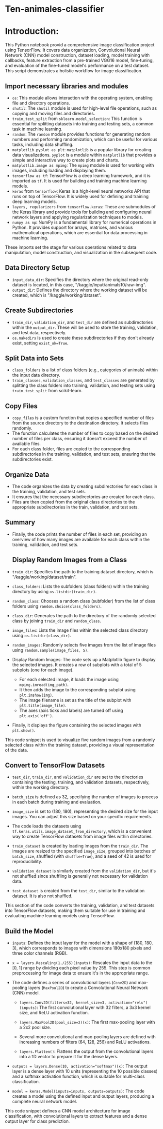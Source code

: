  Ten-animales-classifier
 =================================

# Introduction: 

This  Python notebook provid a comprehensive image classification project using TensorFlow. It covers data organization, Convolutional Neural Network (CNN) model construction, dataset loading, model training with callbacks, feature extraction from a pre-trained VGG16 model, fine-tuning, and evaluation of the fine-tuned model's performance on a test dataset. This script demonstrates a holistic workflow for image classification.


## Import necessary libraries and modules

- `os`: This module allows interaction with the operating system, enabling file and directory operations.
- `shutil`: The `shutil` module is used for high-level file operations, such as copying and moving files and directories.
- `train_test_split` from `sklearn.model_selection`: This function is essential for splitting datasets into training and testing sets, a common task in machine learning.
- `random`: The `random` module provides functions for generating random numbers and performing randomization, which can be useful for various tasks, including data shuffling.
- `matplotlib.pyplot as plt`: `matplotlib` is a popular library for creating data visualizations. `pyplot` is a module within `matplotlib` that provides a simple and interactive way to create plots and charts.
- `matplotlib.image as mpimg`: The `mpimg` module is used for working with images, including loading and displaying them.
- `tensorflow as tf`: TensorFlow is a deep learning framework, and it is imported as `tf`. It is used for building and training machine learning models.
- `keras` from `tensorflow`: Keras is a high-level neural networks API that runs on top of TensorFlow. It is widely used for defining and training deep learning models.
- `layers, regularizers` from `tensorflow.keras`: These are submodules of the Keras library and provide tools for building and configuring neural network layers and applying regularization techniques to models.
- `numpy as np`: NumPy is a fundamental library for numerical operations in Python. It provides support for arrays, matrices, and various mathematical operations, which are essential for data processing in machine learning.

These imports set the stage for various operations related to data manipulation, model construction, and visualization in the subsequent code.

## Data Directory Setup

- `input_data_dir`: Specifies the directory where the original read-only dataset is located, in this case, "/kaggle/input/animals10/raw-img".
- `output_dir`: Defines the directory where the working dataset will be created, which is "/kaggle/working/dataset".

## Create Subdirectories

- `train_dir`, `validation_dir`, and `test_dir` are defined as subdirectories within the `output_dir`. These will be used to store the training, validation, and test data, respectively.
- `os.makedirs` is used to create these subdirectories if they don't already exist, setting `exist_ok=True`.

## Split Data into Sets

- `class_folders` is a list of class folders (e.g., categories of animals) within the input data directory.
- `train_classes`, `validation_classes`, and `test_classes` are generated by splitting the class folders into training, validation, and testing sets using `train_test_split` from scikit-learn.

## Copy Files

- `copy_files` is a custom function that copies a specified number of files from the source directory to the destination directory. It selects files randomly.
- The function calculates the number of files to copy based on the desired number of files per class, ensuring it doesn't exceed the number of available files.
- For each class folder, files are copied to the corresponding subdirectories in the training, validation, and test sets, ensuring that the subdirectories exist.

## Organize Data

- The code organizes the data by creating subdirectories for each class in the training, validation, and test sets.
- It ensures that the necessary subdirectories are created for each class.
- Files are then copied from the original class directories to the appropriate subdirectories in the train, validation, and test sets.

## Summary

- Finally, the code prints the number of files in each set, providing an overview of how many images are available for each class within the training, validation, and test sets.

  ## Display Random Images from a Class

- `train_dir`: Specifies the path to the training dataset directory, which is "/kaggle/working/dataset/train".

- `class_folders`: Lists the subfolders (class folders) within the training directory by using `os.listdir(train_dir)`.

- `random_class`: Chooses a random class (subfolder) from the list of class folders using `random.choice(class_folders)`.

- `class_dir`: Generates the path to the directory of the randomly selected class by joining `train_dir` and `random_class`.

- `image_files`: Lists the image files within the selected class directory using `os.listdir(class_dir)`.

- `random_images`: Randomly selects five images from the list of image files using `random.sample(image_files, 5)`.

- Display Random Images: The code sets up a Matplotlib figure to display the selected images. It creates a row of subplots with a total of 5 subplots (one for each image).

  - For each selected image, it loads the image using `mpimg.imread(img_path)`.
  - It then adds the image to the corresponding subplot using `plt.imshow(img)`.
  - The image filename is set as the title of the subplot with `plt.title(image_file)`.
  - The axes (axis ticks and labels) are turned off using `plt.axis('off')`.

- Finally, it displays the figure containing the selected images with `plt.show()`.

This code snippet is used to visualize five random images from a randomly selected class within the training dataset, providing a visual representation of the data.


## Convert to TensorFlow Datasets

- `test_dir`, `train_dir`, and `validation_dir` are set to the directories containing the testing, training, and validation datasets, respectively, within the working directory.

- `batch_size` is defined as 32, specifying the number of images to process in each batch during training and evaluation.

- `image_size` is set to (180, 180), representing the desired size for the input images. You can adjust this size based on your specific requirements.

- The code loads the datasets using `tf.keras.utils.image_dataset_from_directory`, which is a convenient way to create TensorFlow datasets from image files within directories.

- `train_dataset` is created by loading images from the `train_dir`. The images are resized to the specified `image_size`, grouped into batches of `batch_size`, shuffled (with `shuffle=True`), and a seed of 42 is used for reproducibility.

- `validation_dataset` is similarly created from the `validation_dir`, but it's not shuffled since shuffling is generally not necessary for validation data.

- `test_dataset` is created from the `test_dir`, similar to the validation dataset. It is also not shuffled.

This section of the code converts the training, validation, and test datasets into TensorFlow datasets, making them suitable for use in training and evaluating machine learning models using TensorFlow.

## Build the Model

- `inputs`: Defines the input layer for the model with a shape of (180, 180, 3), which corresponds to images with dimensions 180x180 pixels and three color channels (RGB).

- `x = layers.Rescaling(1./255)(inputs)`: Rescales the input data to the [0, 1] range by dividing each pixel value by 255. This step is common preprocessing for image data to ensure it's in the appropriate range.

- The code defines a series of convolutional layers (`Conv2D`) and max-pooling layers (`MaxPool2D`) to create a Convolutional Neural Network (CNN) model.

  - `layers.Conv2D(filters=32, kernel_size=3, activation="relu")(inputs)`: The first convolutional layer with 32 filters, a 3x3 kernel size, and ReLU activation function.

  - `layers.MaxPool2D(pool_size=2)(x)`: The first max-pooling layer with a 2x2 pool size.

  - Several more convolutional and max-pooling layers are defined with increasing numbers of filters (64, 128, 256) and ReLU activations.

  - `layers.Flatten()`: Flattens the output from the convolutional layers into a 1D vector to prepare it for the dense layers.

- `outputs = layers.Dense(10, activation="softmax")(x)`: The output layer is a dense layer with 10 units (representing the 10 possible classes) and a softmax activation function, which is suitable for multi-class classification.

- `model = keras.Model(inputs=inputs, outputs=outputs)`: The code creates a model using the defined input and output layers, producing a complete neural network model.

This code snippet defines a CNN model architecture for image classification, with convolutional layers to extract features and a dense output layer for class prediction.

